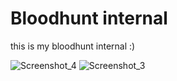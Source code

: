 # Bloodhunt internal

this is my bloodhunt internal :)

![Screenshot_4](https://user-images.githubusercontent.com/69031575/135721176-031be8a9-8c55-4b21-9e1f-2e276313c3c7.png)
![Screenshot_3](https://user-images.githubusercontent.com/69031575/135721135-cc59cf70-2434-45d5-8f3f-e626a2c45899.png)
